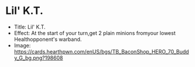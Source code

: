 # Lil' K.T.
- Title:  Lil' K.T.
- Effect:  At the start of your turn,get 2 plain minions fromyour lowest Healthopponent's warband.
- Image:  https://cards.hearthpwn.com/enUS/bgs/TB_BaconShop_HERO_70_Buddy_G_bg.png?198608
